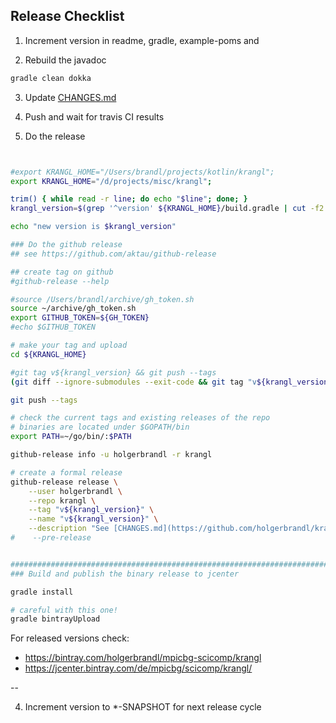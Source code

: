 ## Release Checklist

1. Increment version in readme, gradle, example-poms and

2. Rebuild the javadoc

```bash
gradle clean dokka
```

3. Update [CHANGES.md](../CHANGES.md)

4. Push and wait for travis CI results

5. Do the release

```bash


#export KRANGL_HOME="/Users/brandl/projects/kotlin/krangl";
export KRANGL_HOME="/d/projects/misc/krangl";

trim() { while read -r line; do echo "$line"; done; }
krangl_version=$(grep '^version' ${KRANGL_HOME}/build.gradle | cut -f2 -d' ' | tr -d "'" | trim)

echo "new version is $krangl_version"

### Do the github release
## see https://github.com/aktau/github-release

## create tag on github 
#github-release --help

#source /Users/brandl/archive/gh_token.sh
source ~/archive/gh_token.sh
export GITHUB_TOKEN=${GH_TOKEN}
#echo $GITHUB_TOKEN

# make your tag and upload
cd ${KRANGL_HOME}

#git tag v${krangl_version} && git push --tags
(git diff --ignore-submodules --exit-code && git tag "v${krangl_version}")  || echo "could not tag current branch"

git push --tags

# check the current tags and existing releases of the repo
# binaries are located under $GOPATH/bin
export PATH=~/go/bin/:$PATH

github-release info -u holgerbrandl -r krangl

# create a formal release
github-release release \
    --user holgerbrandl \
    --repo krangl \
    --tag "v${krangl_version}" \
    --name "v${krangl_version}" \
    --description "See [CHANGES.md](https://github.com/holgerbrandl/krangl/blob/master/CHANGES.md) for changes." 
#    --pre-release


########################################################################
### Build and publish the binary release to jcenter

gradle install

# careful with this one!
gradle bintrayUpload
```

For released versions check:

- https://bintray.com/holgerbrandl/mpicbg-scicomp/krangl
- https://jcenter.bintray.com/de/mpicbg/scicomp/krangl/

--

4. Increment version to *-SNAPSHOT for next release cycle

